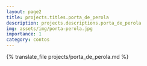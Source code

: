 ```yaml
---
layout: page2
title: projects.titles.porta_de_perola
description: projects.descriptions.porta_de_perola
img: assets/img/porta-perola.jpg
importance: 1
category: contos
---
```


{% translate_file projects/porta_de_perola.md %}